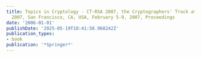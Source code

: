 ```yaml
---
title: Topics in Cryptology - CT-RSA 2007, the Cryptographers' Track at the RSA Conference
  2007, San Francisco, CA, USA, February 5-9, 2007, Proceedings
date: '2006-01-01'
publishDate: '2025-05-19T18:41:58.968242Z'
publication_types:
- book
publication: '*Springer*'
---
```

